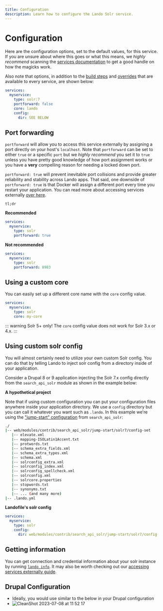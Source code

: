 ```yaml
---
title: Configuration
description: Learn how to configure the Lando Solr service.
---
```


# Configuration

Here are the configuration options, set to the default values, for this service. If you are unsure about where this goes or what this means, we *highly recommend* scanning the [services documentation](https://docs.lando.dev/config/services.html) to get a good handle on how the magicks work.

Also note that options, in addition to the [build steps](https://docs.lando.dev/config/services.html#build-steps) and [overrides](https://docs.lando.dev/config/services.html#overrides) that are available to every service, are shown below:

```yaml
services:
  myservice:
    type: solr:7
    portforward: false
    core: lando
    config:
      dir: SEE BELOW
```

## Port forwarding

`portforward` will allow you to access this service externally by assigning a port directly on your host's `localhost`. Note that `portforward` can be set to either `true` or a specific `port` but we *highly recommend* you set it to `true` unless you have pretty good knowledge of how port assignment works or you have a **very** compelling reason for needing a locked down port.

`portforward: true` will prevent inevitable port collisions and provide greater reliability and stability across Lando apps. That said, one downside of `portforward: true` is that Docker will assign a different port every time you restart your application. You can read more about accessing services externally [over here](https://docs.lando.dev/guides/external-access.html).

`tl;dr`

**Recommended**

```yaml
services:
  myservice:
    type: solr
    portforward: true
```

**Not recommended**

```yaml
services:
  myservice:
    type: solr
    portforward: 8983
```

## Using a custom core

You can easily set up a different core name with the `core` config value.

```yaml
services:
  myservice:
    type: solr
    core: my-core
```

::: warning Solr 5+ only!
The `core` config value does not work for Solr 3.x or 4.x.
:::

## Using custom solr config

You will almost certainly need to utilize your own custom Solr config. You can do that by telling Lando to inject solr config from a directory inside of your application.

Consider a Drupal 8 or 9 application injecting the Solr 7.x config directly from the `search_api_solr` module as shown in the example below:

**A hypothetical project**

Note that if using custom configuration you can put your configuration files anywhere inside your application directory. We use a `config` directory but you can call it whatever you want such as `.lando`. In this example we're using the ["jump-start" configuration](https://git.drupalcode.org/project/search_api_solr/-/tree/4.x/jump-start) from `search_api_solr`:

```bash
./
|-- web/modules/contrib/search_api_solr/jump-start/solr7/config-set
   |-- elevate.xml
   |-- mapping-ISOLatin1Accent.txt
   |-- protwords.txt
   |-- schema_extra_fields.xml
   |-- schema_extra_types.xml
   |-- schema.xml
   |-- solrconfig_extra.xml
   |-- solrconfig_index.xml
   |-- solrconfig_spellcheck.xml
   |-- solrconfig.xml
   |-- solrcore.properties
   |-- stopwords.txt
   |-- synonyms.txt
   |-- ... (and many more)
|-- .lando.yml
```

**Landofile's solr config**

```yaml
services:
  myservice:
    type: solr
    config:
      dir: web/modules/contrib/search_api_solr/jump-start/solr7/config-set
```

## Getting information

You can get connection and credential information about your solr instance by running [`lando info`](https://docs.lando.dev/cli/info.html). It may also be worth checking out our [accessing services externally guide](https://docs.lando.dev/guides/external-access.html).

## Drupal Configuration
- Ideally, you would use similar to the below in your Drupal configuration
- ![CleanShot 2023-07-08 at 11 52 17](https://github.com/lando/solr/assets/661146/8d54b53a-7ee1-4634-b668-b05931fc13bc)
